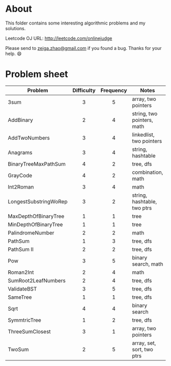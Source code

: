 About
========

This folder contains some interesting algorithmic problems and my solutions. 

Leetcode OJ URL: http://leetcode.com/onlinejudge

Please send to zeiga.zhao@gmail.com if you found a bug. Thanks for your help. :smile:


Problem sheet
==========
| Problem               | Difficulty  | Frequency  | Notes                        |
| --------------------- |:-----------:| :---------:| -----------------------------|
| 3sum                  | 3           | 5          | array, two pointers          |
| AddBinary             | 2           | 4          | string, two pointers, math   |
| AddTwoNumbers         | 3           | 4          | linkedlist, two pointers     |
| Anagrams              | 3           | 4          | string, hashtable            |
| BinaryTreeMaxPathSum  | 4           | 2          | tree, dfs                    |
| GrayCode              | 4           | 2          | combination, math            |
| Int2Roman             | 3           | 4          | math                         |
| LongestSubstringWoRep | 3           | 2          | string, hashtable, two ptrs  |
| MaxDepthOfBinaryTree  | 1           | 1          | tree                         |
| MinDepthOfBinaryTree  | 1           | 1          | tree                         |
| PalindromeNumber      | 2           | 2          | math                         |
| PathSum               | 1           | 3          | tree, dfs                    |
| PathSum II            | 2           | 2          | tree, dfs                    |
| Pow                   | 3           | 5          | binary search, math          |
| Roman2Int             | 2           | 4          | math                         |
| SumRoot2LeafNumbers   | 2           | 4          | tree, dfs                    |
| ValidateBST           | 3           | 5          | tree, dfs                    |         
| SameTree              | 1           | 1          | tree, dfs                    |
| Sqrt                  | 4           | 4          | binary search                |
| SymmtricTree          | 1           | 2          | tree, dfs                    |
| ThreeSumClosest       | 3           | 1          | array, two pointers          |
| TwoSum                | 2           | 5          | array, set, sort, two ptrs   |

